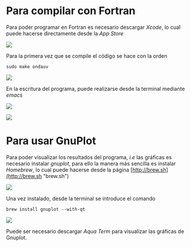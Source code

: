 # Para compilar con Fortran
Para poder programar en Fortran es necesario descargar *Xcode*, lo cual puede hacerse directamente desde la *App Store*

![](http://s1.postimg.org/axoamm3gf/Xcode.png)

Para la primera vez que se compile el código se hace con la orden 

```
sudo make ondauv
```

![](http://s3.postimg.org/mf6xl9bhv/First_Run.png)

En la escritura del programa, puede realizarse desde la terminal mediante *emacs*

![](http://s3.postimg.org/vkfaf4ewj/abrirarchivo.png)

![](http://s1.postimg.org/qun2jbvun/Vistaemacs.png)

# Para usar GnuPlot

Para poder visualizar los resultados del programa, *i.e* las gráficas es necesario instalar *gnuplot*, para ello la manera más sencilla es instalar *Homebrew*, lo cual puede hacerse desde la página [http://brew.sh](http://brew.sh "brew.sh")

![](http://s3.postimg.org/bgvo32mwj/Homebrew.png)

Una vez instalado, desde la terminal se introduce el comando

```
brew install gnuplot --with-qt
```

![](http://s3.postimg.org/km40wxqb7/Installgnuplot.png)

Puede ser necesario descargar *Aqua Term* para visualizar las gráficas de Gnuplot.